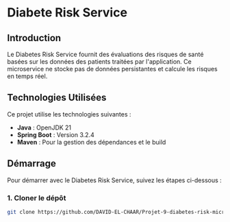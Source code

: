 # Diabete Risk Service

## Introduction

Le Diabetes Risk Service fournit des évaluations des risques de santé basées sur les données des patients traitées par l'application. Ce microservice ne stocke pas de données persistantes et calcule les risques en temps réel.

## Technologies Utilisées

Ce projet utilise les technologies suivantes :

- **Java** : OpenJDK 21
- **Spring Boot** : Version 3.2.4
- **Maven** : Pour la gestion des dépendances et le build

## Démarrage

Pour démarrer avec le Diabetes Risk Service, suivez les étapes ci-dessous :

### 1. Cloner le dépôt

```bash
git clone https://github.com/DAVID-EL-CHAAR/Projet-9-diabetes-risk-microservice.git
